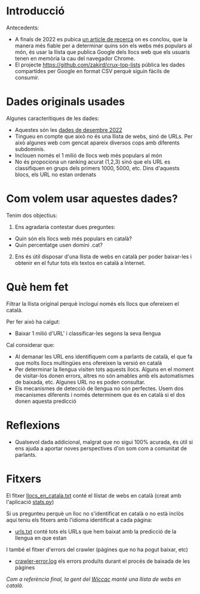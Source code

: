 

# Introducció


Antecedents:

* A finals de 2022 es pubica [un article de recerca](https://zakird.com/papers/toplists.pdf) on es conclou, que la manera més fiable per a determinar quins són els webs més populars al món, és usar la llista que publica Google dels llocs web que els usuaris tenen en memòria la cau del navegador Chrome. 
* El projecte https://github.com/zakird/crux-top-lists pública les dades compartides per Google en format CSV perquè siguin fàcils de consumir.

# Dades originals usades

Algunes caracterítiques de les dades:

* Aquestes són les [dades de desembre 2022](https://raw.githubusercontent.com/jordimas/crux-top-lists-catalan/main/data/202211.csv)
* Tingueu en compte que això no és una llista de webs, sinó de URLs. Per això algunes web com gencat apareix diversos cops amb diferents subdominis. 
* Inclouen només el 1 milió de llocs web més populars al món
* No és propociona un ranking acurat (1,2,3) sinó que els URL es classifiquen en grups dels primers 1000, 5000, etc. Dins d'aquests blocs, els URL no estan ordenats

#  Com volem usar aquestes dades?

Tenim dos objectius:

1) Ens agradaria contestar dues preguntes:
* Quin són els llocs web més populars en català?
* Quin percentatge usen domini .cat? 

2) Ens és útil disposar d'una llista de webs en català per poder baixar-les i obtenir en el futur tots els textos en català a Internet.

# Què hem fet 

Filtrar la llista original perquè inclogui només els llocs que ofereixen el català. 

Per fer això ha calgut:
* Baixar 1 milió d'URL' i classificar-les segons la seva llengua

Cal considerar que:
* Al demanar les URL ens identifiquem com a parlants de català, el que fa que molts llocs multingües ens ofereixen la versió en català
* Per determinar la llengua visiten tots aquests llocs. Alguns en el moment de visitar-los donen errors, altres no són amables amb els automatismes de baixada, etc. Algunes URL no es poden consultar.
* Els mecanismes de detecció de llengua no són perfectes. Usem dos mecanismes diferents i només determinem que és en català si el dos donen aquesta predicció

# Reflexions

* Qualsevol dada addicional, malgrat que no sigui 100% acurada, és útil si ens ajuda a aportar noves perspectives d'on som com a comunitat de parlants. 

# Fitxers

El fitxer [llocs_en_catala.txt](llocs_en_catala.txt) conté el llistat de webs en català (creat amb l'aplicació [stats.py](stats.py))

Si us pregunteu perquè un lloc no s'identificat en català o no està inclòs aquí teniu els fitxers amb l'idioma identificat a cada pàgina:

* [urls.txt](crawling/urls.txt) conté tots els URLs que hem baixat amb la predicció de la llengua en que estan

I també el fitxer d'errors del crawler (pàgines que no ha pogut baixar, etc)

* [crawler-error.log](crawling/crawler-error.log) els errors produïts durant el procés de baixada de les pàgines

*Com a referència final, la gent del [Wiccac](http://wiccac.cat/) manté una llista de webs en català.*


